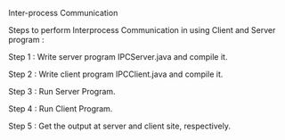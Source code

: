 Inter-process Communication

Steps to perform Interprocess Communication in using Client and Server program :

Step 1 : Write server program IPCServer.java and compile it.

Step 2 : Write client program IPCClient.java and compile it.

Step 3 : Run Server Program.

Step 4 : Run Client Program.

Step 5 : Get the output at server and client site, respectively.